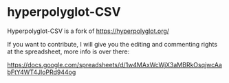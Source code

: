 # hyperpolyglot-CSV

Hyperpolyglot-CSV is a fork of https://hyperpolyglot.org/

If you want to contribute, I will give you the editing and commenting rights at the spreadsheet, more info is over there:

https://docs.google.com/spreadsheets/d/1w4MAxWcWjX3aMBRkOsqjwcAabFtY4WT4JloPRd944og

